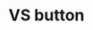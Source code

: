 ---
layout: symbols
title: VS button
emoji: vs_button
permalink: 🆚.html
image: assets/img/3moji/vs_button.png
---